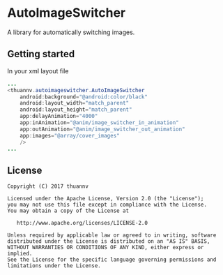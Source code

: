 
# AutoImageSwitcher
A library for automatically switching images.

## Getting started

In your xml layout file
```java
...
<thuannv.autoimageswitcher.AutoImageSwitcher
    android:background="@android:color/black"
    android:layout_width="match_parent"
    android:layout_height="match_parent"
    app:delayAnimation="4000"
    app:inAnimation="@anim/image_switcher_in_animation"
    app:outAnimation="@anim/image_switcher_out_animation"
    app:images="@array/cover_images"
    />
...
```

## License

    Copyright (C) 2017 thuannv

    Licensed under the Apache License, Version 2.0 (the "License");
    you may not use this file except in compliance with the License.
    You may obtain a copy of the License at

       http://www.apache.org/licenses/LICENSE-2.0

    Unless required by applicable law or agreed to in writing, software
    distributed under the License is distributed on an "AS IS" BASIS,
    WITHOUT WARRANTIES OR CONDITIONS OF ANY KIND, either express or implied.
    See the License for the specific language governing permissions and
    limitations under the License.

